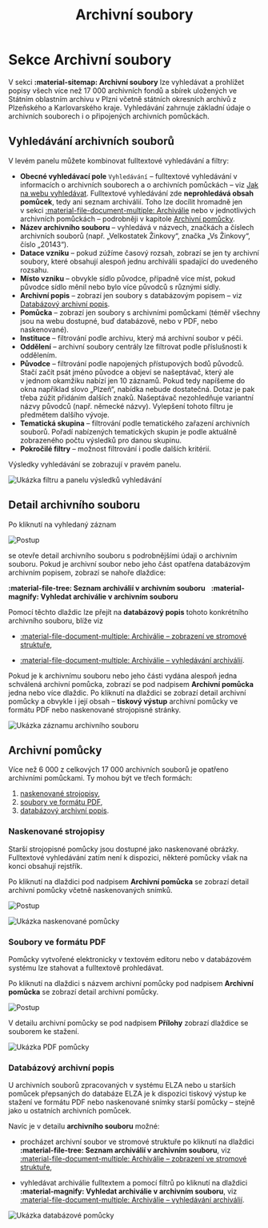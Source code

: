 ﻿---
icon: material/sitemap
title: Archivní soubory
---
# Sekce Archivní soubory

V sekci **:material-sitemap: Archivní soubory** lze vyhledávat a prohlížet popisy všech více než 17&nbsp;000 archivních fondů a sbírek uložených ve Státním oblastním archivu v Plzni včetně státních okresních archivů z Plzeňského a Karlovarského kraje. Vyhledávání zahrnuje základní údaje o archivních souborech i o připojených archivních pomůckách.

## Vyhledávání archivních souborů

V levém panelu můžete kombinovat fulltextové vyhledávání a filtry:

- **Obecné vyhledávací pole** `Vyhledávání` – fulltextové vyhledávání v informacích o archivních souborech a o archivních pomůckách – viz [Jak na webu vyhledávat](../help/search.md). Fulltextové vyhledávání zde **neprohledává obsah pomůcek**, tedy ani seznam archiválií. Toho lze docílit hromadně jen v&nbsp;sekci [:material-file-document-multiple: Archiválie](section-archdesc.md) nebo v&nbsp;jednotlivých archivních pomůckách – podrobněji v kapitole [Archivní pomůcky](#archivni-pomucky).
- **Název archivního souboru** – vyhledává v názvech, značkách a číslech archivních souborů (např. „Velkostatek Žinkovy“, značka „Vs Žinkovy“, číslo „20143“).
- **Datace vzniku** – pokud zúžíme časový rozsah, zobrazí se jen ty archivní soubory, které obsahují alespoň jednu archiválii spadající do uvedeného rozsahu.
- **Místo vzniku** – obvykle sídlo původce, případně více míst, pokud původce sídlo měnil nebo bylo více původců s různými sídly.
- **Archivní popis** – zobrazí jen soubory s databázovým popisem – viz [Databázový archivní popis](#databazovy-archivni-popis).
- **Pomůcka** – zobrazí jen soubory s archivními pomůckami (téměř všechny jsou na webu dostupné, buď databázově, nebo v PDF, nebo naskenované).
- **Instituce** – filtrování podle archivu, který má archivní soubor v péči.
- **Oddělení** – archivní soubory centrály lze filtrovat podle příslušnosti k oddělením.
- **Původce** – filtrování podle napojených přístupových bodů původců. Stačí začít psát jméno původce a objeví se našeptávač, který ale v&nbsp;jednom okamžiku nabízí jen 10 záznamů. Pokud tedy napíšeme do okna například slovo „Plzeň“, nabídka nebude dostatečná. Dotaz je pak třeba zúžit přidáním dalších znaků. Našeptávač nezohledňuje variantní názvy původců (např. německé názvy). Vylepšení tohoto filtru je předmětem dalšího vývoje.
- **Tematická skupina** – filtrování podle tematického zařazení archivních souborů. Pořadí nabízených tematických skupin je podle aktuálně zobrazeného počtu výsledků pro danou skupinu.
- **Pokročilé filtry** – možnost filtrování i podle dalších kritérií.

Výsledky vyhledávání se zobrazují v&nbsp;pravém panelu. 

![Ukázka filtru a panelu výsledků vyhledávání](./img/search-results.jpg)

## Detail archivního souboru

Po kliknutí na vyhledaný záznam 

![Postup](./img/fonds-result1.png)

se otevře detail archivního souboru s&nbsp;podrobnějšími údaji o&nbsp;archivním souboru.
Pokud je archivní soubor nebo jeho část opatřena databázovým archivním popisem, zobrazí se nahoře dlaždice: 

**:material-file-tree: Seznam archiválií v archivním souboru** &nbsp; **:material-magnify: Vyhledat archiválie v archivním souboru** 

Pomocí těchto dlaždic lze přejít na **databázový popis** tohoto konkrétního archivního souboru, blíže viz

* [:material-file-document-multiple: Archiválie – zobrazení ve stromové struktuře](section-archdesc.md#zobrazeni-ve-stromove-strukture), 

* [:material-file-document-multiple: Archiválie – vyhledávání archiválií](section-archdesc.md#vyhledavani-archivalii).

Pokud je k archivnímu souboru nebo jeho části vydána alespoň jedna schválená archivní pomůcka, zobrazí se pod nadpisem **Archivní pomůcka** jedna nebo více dlaždic. Po kliknutí na dlaždici se zobrazí detail archivní pomůcky a obvykle i její obsah – **tiskový výstup** archivní pomůcky ve formátu PDF nebo naskenované strojopisné stránky.

![Ukázka záznamu archivního souboru](./img/fonds-detail.png)

## Archivní pomůcky

Více než 6&nbsp;000 z celkových 17&nbsp;000 archivních souborů je opatřeno archivními pomůckami. 
Ty mohou být ve třech formách:

1. [naskenované strojopisy](#naskenovane-strojopisy),
2. [soubory ve formátu PDF](#soubory-ve-formatu-pdf),
3. [databázový archivní popis](#databazovy-archivni-popis).

### Naskenované strojopisy

Starší strojopisné pomůcky jsou dostupné jako naskenované obrázky. Fulltextové vyhledávání zatím není k dispozici, některé pomůcky však na konci obsahují rejstřík.

Po kliknutí na dlaždici pod nadpisem **Archivní pomůcka** se zobrazí detail archivní pomůcky včetně naskenovaných snímků. 

![Postup](./img/fonds-detail1.png)

![Ukázka naskenované pomůcky](./img/fonds-scan.jpg)

### Soubory ve formátu PDF

Pomůcky vytvořené elektronicky v textovém editoru nebo v databázovém systému lze stahovat a fulltextově prohledávat.

Po kliknutí na dlaždici s názvem archivní pomůcky pod nadpisem **Archivní pomůcka** se zobrazí detail archivní pomůcky. 

![Postup](./img/fonds-detail2.png)

V detailu archivní pomůcky se pod nadpisem **Přílohy** zobrazí dlaždice se souborem ke stažení. 

![Ukázka PDF pomůcky](./img/fonds-pdf.png)

### Databázový archivní popis

U archivních souborů zpracovaných v systému ELZA nebo u starších pomůcek přepsaných do databáze ELZA 
je k&nbsp;dispozici tiskový výstup ke stažení ve formátu PDF nebo naskenované snímky starší pomůcky – stejně jako u ostatních archivních pomůcek.

Navíc je v detailu **archivního souboru** možné:

* procházet archivní soubor ve stromové struktuře po kliknutí na dlaždici<br>**:material-file-tree: Seznam archiválií v archivním souboru**, viz [:material-file-document-multiple: Archiválie – zobrazení ve stromové struktuře](section-archdesc.md#zobrazeni-ve-stromove-strukture), 

* vyhledávat archiválie fulltextem a pomocí filtrů po kliknutí na dlaždici<br>**:material-magnify: Vyhledat archiválie v archivním souboru**, viz [:material-file-document-multiple: Archiválie – vyhledávání archiválií](section-archdesc.md#vyhledavani-archivalii).

![Ukázka databázové pomůcky](./img/fonds-db.png)

